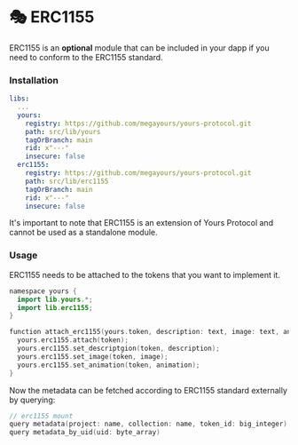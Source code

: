 # 🎭 ERC1155

ERC1155 is an **optional** module that can be included in your dapp if you need to conform to the ERC1155 standard.

### Installation

```yaml
libs:
  ...
  yours:
    registry: https://github.com/megayours/yours-protocol.git
    path: src/lib/yours
    tagOrBranch: main
    rid: x"---"
    insecure: false
  erc1155:
    registry: https://github.com/megayours/yours-protocol.git
    path: src/lib/erc1155
    tagOrBranch: main
    rid: x"---"
    insecure: false
```

It's important to note that ERC1155 is an extension of Yours Protocol and cannot be used as a standalone module.

### Usage

ERC1155 needs to be attached to the tokens that you want to implement it.

```kotlin
namespace yours {
  import lib.yours.*;
  import lib.erc1155;
}

function attach_erc1155(yours.token, description: text, image: text, animation: text) {
  yours.erc1155.attach(token);
  yours.erc1155.set_descriptgion(token, description);
  yours.erc1155.set_image(token, image);
  yours.erc1155.set_animation(token, animation);
}
```

Now the metadata can be fetched according to ERC1155 standard externally by querying:

```kotlin
// erc1155 mount
query metadata(project: name, collection: name, token_id: big_integer)
query metadata_by_uid(uid: byte_array)
```
